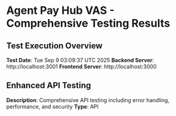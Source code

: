 # Agent Pay Hub VAS - Comprehensive Testing Results

## Test Execution Overview
**Test Date**: Tue Sep  9 03:09:37 UTC 2025
**Backend Server**: http://localhost:3001
**Frontend Server**: http://localhost:3000

## Enhanced API Testing
**Description**: Comprehensive API testing including error handling, performance, and security
**Type**: API
